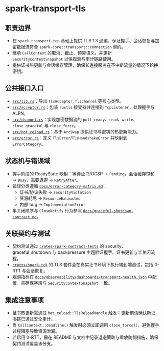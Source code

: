 # spark-transport-tls

## 职责边界
- 在 `spark-transport-tcp` 基础上提供 TLS 1.3 通道，保证握手、会话恢复与加密数据流符合 `spark-core::transport::connection` 契约。
- 继承 `CallContext` 的取消、截止、预算语义，并更新 `SecurityContextSnapshot` 以供观测与审计链路使用。
- 提供证书热更新与会话缓存管理，确保长连接服务在不中断流量的情况下轮换密钥。

## 公共接口入口
- [`src/lib.rs`](./src/lib.rs)：导出 `TlsAcceptor`, `TlsChannel` 等核心类型。
- [`src/acceptor.rs`](./src/acceptor.rs)：包装 `rustls` 接受器并连接到 `TcpListener`，处理握手与 ALPN。
- [`src/channel.rs`](./src/channel.rs)：实现加密数据流的 `poll_ready`、`read`、`write`、`close_graceful` 与 `close_force`。
- [`src/hot_reload.rs`](./src/hot_reload.rs)：基于 `ArcSwap` 提供证书与密钥的热更新能力。
- [`src/error.rs`](./src/error.rs)：定义 `TlsError`/`TlsHandshakeError` 并映射到 `ErrorCategory`。

## 状态机与错误域
- 握手阶段的 ReadyState 映射：等待证书/OCSP → `Pending`，会话缓存饱和 → `Busy`，需要退避 → `RetryAfter`。
- 错误分类遵循 [`docs/error-category-matrix.md`](../../../docs/error-category-matrix.md)：
  - 证书/协议失败 → `SecurityViolation`
  - 资源耗尽 → `ResourceExhausted`
  - 内部 bug → `ImplementationError`
- 半关闭顺序与 `CloseNotify` 行为参照 [`docs/graceful-shutdown-contract.md`](../../../docs/graceful-shutdown-contract.md)。

## 关联契约与测试
- 契约测试通过 [`crates/spark-contract-tests`](../../spark-contract-tests) 的 security、graceful_shutdown 与 backpressure 主题验证握手、证书更新与半关闭流程。
- [`crates/spark-tck`](../../spark-tck) 的 TLS 套件会在真实证书环境下执行端到端测试，包括 0-RTT 与会话恢复。
- 观测指标在 [`docs/observability/dashboards/transport-health.json`](../../../docs/observability/dashboards/transport-health.json) 中配置，需确保字段与 `SecurityContextSnapshot` 一致。

## 集成注意事项
- 证书热更新需通过 `hot_reload::TlsReloadHandle` 触发；更新前请确认新证书链已通过安全审计。
- 当 `CallContext::deadline()` 触发时必须立即调用 `close_force()`，避免握手过程阻塞导致资源泄漏。
- 若启用 0-RTT，需在 README 与文档中记录退避策略与重放防御措施，确保契约测试覆盖该分支。
